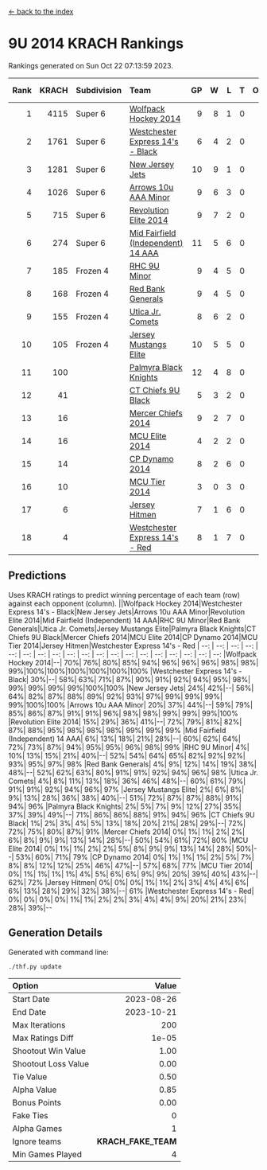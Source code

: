 [<- back to the index](readme.md)
# 9U 2014 KRACH Rankings
Rankings generated on Sun Oct 22 07:13:59 2023.

Rank|KRACH|Subdivision|Team|GP|W|L|T|OTW|OTL|SoS|Exp Wins|Win Diff
---:|---:|:---|:---|---:|---:|---:|---:|---:|---:|---:|---:|---:
1|4115|Super 6|[Wolfpack Hockey 2014](https://gamesheetstats.com/seasons/3664/teams/140871/schedule)|9|8|1|0|0|0|623|8.8|-0.0
2|1761|Super 6|[Westchester Express 14's - Black](https://gamesheetstats.com/seasons/3664/teams/140873/schedule)|6|4|2|0|0|0|1452|4.8|-0.0
3|1281|Super 6|[New Jersey Jets](https://gamesheetstats.com/seasons/3664/teams/140881/schedule)|10|9|1|0|1|0|233|9.8|-0.0
4|1026|Super 6|[Arrows 10u AAA Minor](https://gamesheetstats.com/seasons/3664/teams/140872/schedule)|9|6|3|0|0|1|1057|6.8|-0.0
5|715|Super 6|[Revolution Elite 2014](https://gamesheetstats.com/seasons/3664/teams/140880/schedule)|9|7|2|0|2|0|294|7.8|-0.0
6|274|Super 6|[Mid Fairfield (Independent) 14 AAA](https://gamesheetstats.com/seasons/3664/teams/140878/schedule)|11|5|6|0|1|0|828|5.8|-0.0
7|185|Frozen 4|[RHC 9U Minor](https://gamesheetstats.com/seasons/3664/teams/140876/schedule)|9|4|5|0|0|0|647|4.8|-0.0
8|168|Frozen 4|[Red Bank Generals](https://gamesheetstats.com/seasons/3664/teams/140883/schedule)|9|4|5|0|0|0|723|4.9|0.0
9|155|Frozen 4|[Utica Jr. Comets](https://gamesheetstats.com/seasons/3664/teams/140884/schedule)|8|6|2|0|0|0|66|6.9|0.0
10|105|Frozen 4|[Jersey Mustangs Elite](https://gamesheetstats.com/seasons/3664/teams/140888/schedule)|10|5|5|0|0|1|347|5.9|0.0
11|100||[Palmyra Black Knights](https://gamesheetstats.com/seasons/3664/teams/140875/schedule)|12|4|8|0|0|1|985|4.9|0.0
12|41||[CT Chiefs 9U Black](https://gamesheetstats.com/seasons/3664/teams/140886/schedule)|5|3|2|0|0|0|66|3.9|0.0
13|16||[Mercer Chiefs 2014](https://gamesheetstats.com/seasons/3664/teams/140885/schedule)|9|2|7|0|0|1|243|2.9|0.0
14|16||[MCU Elite 2014](https://gamesheetstats.com/seasons/3664/teams/140874/schedule)|4|2|2|0|0|0|12|2.9|0.0
15|14||[CP Dynamo 2014](https://gamesheetstats.com/seasons/3664/teams/140877/schedule)|8|2|6|0|0|0|189|2.9|0.0
16|10||[MCU Tier 2014](https://gamesheetstats.com/seasons/3664/teams/140882/schedule)|3|0|3|0|0|0|653|0.9|0.0
17|6||[Jersey Hitmen](https://gamesheetstats.com/seasons/3664/teams/140879/schedule)|7|1|6|0|0|0|706|1.9|0.0
18|4||[Westchester Express 14's - Red](https://gamesheetstats.com/seasons/3664/teams/140887/schedule)|8|1|7|0|0|0|38|1.9|0.0

## Predictions
Uses KRACH ratings to predict winning percentage of each team (row) against each opponent (column).
||Wolfpack Hockey 2014|Westchester Express 14's - Black|New Jersey Jets|Arrows 10u AAA Minor|Revolution Elite 2014|Mid Fairfield (Independent) 14 AAA|RHC 9U Minor|Red Bank Generals|Utica Jr. Comets|Jersey Mustangs Elite|Palmyra Black Knights|CT Chiefs 9U Black|Mercer Chiefs 2014|MCU Elite 2014|CP Dynamo 2014|MCU Tier 2014|Jersey Hitmen|Westchester Express 14's - Red
| --: | --: | --: | --: | --: | --: | --: | --: | --: | --: | --: | --: | --: | --: | --: | --: | --: | --: | --: 
|Wolfpack Hockey 2014|--| 70%| 76%| 80%| 85%| 94%| 96%| 96%| 96%| 98%| 98%| 99%|100%|100%|100%|100%|100%|100%
|Westchester Express 14's - Black| 30%|--| 58%| 63%| 71%| 87%| 90%| 91%| 92%| 94%| 95%| 98%| 99%| 99%| 99%| 99%|100%|100%
|New Jersey Jets| 24%| 42%|--| 56%| 64%| 82%| 87%| 88%| 89%| 92%| 93%| 97%| 99%| 99%| 99%| 99%|100%|100%
|Arrows 10u AAA Minor| 20%| 37%| 44%|--| 59%| 79%| 85%| 86%| 87%| 91%| 91%| 96%| 98%| 98%| 99%| 99%| 99%|100%
|Revolution Elite 2014| 15%| 29%| 36%| 41%|--| 72%| 79%| 81%| 82%| 87%| 88%| 95%| 98%| 98%| 98%| 99%| 99%| 99%
|Mid Fairfield (Independent) 14 AAA|  6%| 13%| 18%| 21%| 28%|--| 60%| 62%| 64%| 72%| 73%| 87%| 94%| 95%| 95%| 96%| 98%| 99%
|RHC 9U Minor|  4%| 10%| 13%| 15%| 21%| 40%|--| 52%| 54%| 64%| 65%| 82%| 92%| 92%| 93%| 95%| 97%| 98%
|Red Bank Generals|  4%|  9%| 12%| 14%| 19%| 38%| 48%|--| 52%| 62%| 63%| 80%| 91%| 91%| 92%| 94%| 96%| 98%
|Utica Jr. Comets|  4%|  8%| 11%| 13%| 18%| 36%| 46%| 48%|--| 60%| 61%| 79%| 91%| 91%| 92%| 94%| 96%| 97%
|Jersey Mustangs Elite|  2%|  6%|  8%|  9%| 13%| 28%| 36%| 38%| 40%|--| 51%| 72%| 87%| 87%| 88%| 91%| 94%| 96%
|Palmyra Black Knights|  2%|  5%|  7%|  9%| 12%| 27%| 35%| 37%| 39%| 49%|--| 71%| 86%| 86%| 88%| 91%| 94%| 96%
|CT Chiefs 9U Black|  1%|  2%|  3%|  4%|  5%| 13%| 18%| 20%| 21%| 28%| 29%|--| 72%| 72%| 75%| 80%| 87%| 91%
|Mercer Chiefs 2014|  0%|  1%|  1%|  2%|  2%|  6%|  8%|  9%|  9%| 13%| 14%| 28%|--| 50%| 54%| 61%| 72%| 80%
|MCU Elite 2014|  0%|  1%|  1%|  2%|  2%|  5%|  8%|  9%|  9%| 13%| 14%| 28%| 50%|--| 53%| 60%| 71%| 79%
|CP Dynamo 2014|  0%|  1%|  1%|  1%|  2%|  5%|  7%|  8%|  8%| 12%| 12%| 25%| 46%| 47%|--| 57%| 68%| 77%
|MCU Tier 2014|  0%|  1%|  1%|  1%|  1%|  4%|  5%|  6%|  6%|  9%|  9%| 20%| 39%| 40%| 43%|--| 62%| 72%
|Jersey Hitmen|  0%|  0%|  0%|  1%|  1%|  2%|  3%|  4%|  4%|  6%|  6%| 13%| 28%| 29%| 32%| 38%|--| 61%
|Westchester Express 14's - Red|  0%|  0%|  0%|  0%|  1%|  1%|  2%|  2%|  3%|  4%|  4%|  9%| 20%| 21%| 23%| 28%| 39%|--

## Generation Details

Generated with command line:
```
./thf.py update
```

| Option | Value |
| :----- | ----: |
| Start Date | 2023-08-26 |
| End Date | 2023-10-21 |
| Max Iterations | 200 |
| Max Ratings Diff | 1e-05 |
| Shootout Win Value | 1.00 |
| Shootout Loss Value | 0.00 |
| Tie Value | 0.50 |
| Alpha Value | 0.85 |
| Bonus Points | 0.00 |
| Fake Ties | 0 |
| Alpha Games | 1 |
| Ignore teams | __KRACH_FAKE_TEAM__ |
| Min Games Played | 4 |

